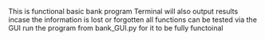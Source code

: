 This is functional basic bank program 
Terminal will also output results incase the information is lost or forgotten
all functions can be tested via the GUI
run the program from bank_GUI.py for it to be fully functoinal
